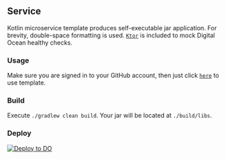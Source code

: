 ## Service

Kotlin microservice template produces self-executable jar application. For brevity, double-space
formatting is used. [`Ktor`](https://ktor.io/) is included to mock Digital Ocean healthy checks.

### Usage

Make sure you are signed in to your GitHub account, then just
click [`here`](https://github.com/demidko/service/generate) to use template.

### Build

Execute `./gradlew clean build`. Your jar will be located at `./build/libs`.

### Deploy

[![Deploy to DO](https://www.deploytodo.com/do-btn-blue-ghost.svg)](https://cloud.digitalocean.com/apps/new?repo=https://github.com/demidko/service/tree/main)

